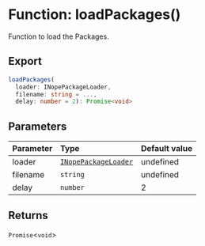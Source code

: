 # Function: loadPackages()

Function to load the Packages.

## Export

```ts
loadPackages(
  loader: INopePackageLoader,
  filename: string = ...,
  delay: number = 2): Promise<void>
```

## Parameters

| Parameter | Type                                                                                           | Default value |
| :-------- | :--------------------------------------------------------------------------------------------- | :------------ |
| loader    | [`INopePackageLoader`](../../types/namespaces/nope/interfaces/interface.INopePackageLoader.md) | undefined     |
| filename  | `string`                                                                                       | undefined     |
| delay     | `number`                                                                                       | 2             |

## Returns

`Promise`<`void`\>
